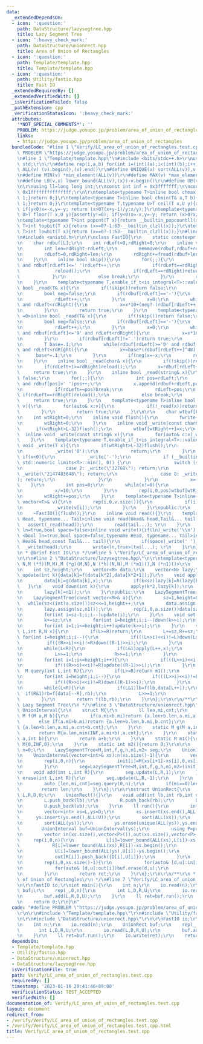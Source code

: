 ```yaml
---
data:
  _extendedDependsOn:
  - icon: ':question:'
    path: DataStructure/lazysegtree.hpp
    title: Lazy Segment Tree
  - icon: ':heavy_check_mark:'
    path: DataStructure/unionrect.hpp
    title: Area of Union of Rectangles
  - icon: ':question:'
    path: Template/template.hpp
    title: Template/template.hpp
  - icon: ':question:'
    path: Utility/fastio.hpp
    title: Fast IO
  _extendedRequiredBy: []
  _extendedVerifiedWith: []
  _isVerificationFailed: false
  _pathExtension: cpp
  _verificationStatusIcon: ':heavy_check_mark:'
  attributes:
    '*NOT_SPECIAL_COMMENTS*': ''
    PROBLEM: https://judge.yosupo.jp/problem/area_of_union_of_rectangles
    links:
    - https://judge.yosupo.jp/problem/area_of_union_of_rectangles
  bundledCode: "#line 1 \"Verify/LC_area_of_union_of_rectangles.test.cpp\"\n#define\
    \ PROBLEM \"https://judge.yosupo.jp/problem/area_of_union_of_rectangles\"\r\n\r\
    \n#line 1 \"Template/template.hpp\"\n#include <bits/stdc++.h>\r\nusing namespace\
    \ std;\r\n\r\n#define rep(i,a,b) for(int i=(int)(a);i<(int)(b);i++)\r\n#define\
    \ ALL(v) (v).begin(),(v).end()\r\n#define UNIQUE(v) sort(ALL(v)),v.erase(unique(ALL(v)),v.end())\r\
    \n#define MIN(v) *min_element(ALL(v))\r\n#define MAX(v) *max_element(ALL(v))\r\
    \n#define LB(v,x) lower_bound(ALL(v),(x))-v.begin()\r\n#define UB(v,x) upper_bound(ALL(v),(x))-v.begin()\r\
    \n\r\nusing ll=long long int;\r\nconst int inf = 0x3fffffff;\r\nconst ll INF =\
    \ 0x1fffffffffffffff;\r\n\r\ntemplate<typename T>inline bool chmax(T& a,T b){if(a<b){a=b;return\
    \ 1;}return 0;}\r\ntemplate<typename T>inline bool chmin(T& a,T b){if(a>b){a=b;return\
    \ 1;}return 0;}\r\ntemplate<typename T,typename U>T ceil(T x,U y){assert(y!=0);\
    \ if(y<0)x=-x,y=-y; return (x>0?(x+y-1)/y:x/y);}\r\ntemplate<typename T,typename\
    \ U>T floor(T x,U y){assert(y!=0); if(y<0)x=-x,y=-y; return (x>0?x/y:(x-y+1)/y);}\r\
    \ntemplate<typename T>int popcnt(T x){return __builtin_popcountll(x);}\r\ntemplate<typename\
    \ T>int topbit(T x){return (x==0?-1:63-__builtin_clzll(x));}\r\ntemplate<typename\
    \ T>int lowbit(T x){return (x==0?-1:63-__builtin_clzll(x));}\n#line 2 \"Utility/fastio.hpp\"\
    \n#include <unistd.h>\r\n\r\nclass FastIO{\r\n    static constexpr int L=1<<16;\r\
    \n    char rdbuf[L];\r\n    int rdLeft=0,rdRight=0;\r\n    inline void reload(){\r\
    \n        int len=rdRight-rdLeft;\r\n        memmove(rdbuf,rdbuf+rdLeft,len);\r\
    \n        rdLeft=0,rdRight=len;\r\n        rdRight+=fread(rdbuf+len,1,L-len,stdin);\r\
    \n    }\r\n    inline bool skip(){\r\n        for(;;){\r\n            while(rdLeft!=rdRight\
    \ and rdbuf[rdLeft]<=' ')rdLeft++;\r\n            if(rdLeft==rdRight){\r\n   \
    \             reload();\r\n                if(rdLeft==rdRight)return false;\r\n\
    \            }\r\n            else break;\r\n        }\r\n        return true;\r\
    \n    }\r\n    template<typename T,enable_if_t<is_integral<T>::value,int> =0>inline\
    \ bool _read(T& x){\r\n        if(!skip())return false;\r\n        if(rdLeft+20>=rdRight)reload();\r\
    \n        bool neg=false;\r\n        if(rdbuf[rdLeft]=='-'){\r\n            neg=true;\r\
    \n            rdLeft++;\r\n        }\r\n        x=0;\r\n        while(rdbuf[rdLeft]>='0'\
    \ and rdLeft<rdRight){\r\n            x=x*10+(neg?-(rdbuf[rdLeft++]^48):(rdbuf[rdLeft++]^48));\r\
    \n        }\r\n        return true;\r\n    }\r\n    template<typename T,enable_if_t<is_floating_point<T>::value,int>\
    \ =0>inline bool _read(T& x){\r\n        if(!skip())return false;\r\n        if(rdLeft+20>=rdRight)reload();\r\
    \n        bool neg=false;\r\n        if(rdbuf[rdLeft]=='-'){\r\n            neg=true;\r\
    \n            rdLeft++;\r\n        }\r\n        x=0;\r\n        while(rdbuf[rdLeft]>='0'\
    \ and rdbuf[rdLeft]<='9' and rdLeft<rdRight){\r\n            x=x*10+(rdbuf[rdLeft++]^48);\r\
    \n        }\r\n        if(rdbuf[rdLeft]!='.')return true;\r\n        rdLeft++;\r\
    \n        T base=.1;\r\n        while(rdbuf[rdLeft]>='0' and rdbuf[rdLeft]<='9'\
    \ and rdLeft<rdRight){\r\n            x+=base*(rdbuf[rdLeft++]^48);\r\n      \
    \      base*=.1;\r\n        }\r\n        if(neg)x=-x;\r\n        return true;\r\
    \n    }\r\n    inline bool _read(char& x){\r\n        if(!skip())return false;\r\
    \n        if(rdLeft+1>=rdRight)reload();\r\n        x=rdbuf[rdLeft++];\r\n   \
    \     return true;\r\n    }\r\n    inline bool _read(string& x){\r\n        if(!skip())return\
    \ false;\r\n        for(;;){\r\n            int pos=rdLeft;\r\n            while(pos<rdRight\
    \ and rdbuf[pos]>' ')pos++;\r\n            x.append(rdbuf+rdLeft,pos-rdLeft);\r\
    \n            if(rdLeft==pos)break;\r\n            rdLeft=pos;\r\n           \
    \ if(rdLeft==rdRight)reload();\r\n            else break;\r\n        }\r\n   \
    \     return true;\r\n    }\r\n    template<typename T>inline bool _read(vector<T>&\
    \ v){\r\n        for(auto& x:v){\r\n            if(!_read(x))return false;\r\n\
    \        }\r\n        return true;\r\n    }\r\n\r\n    char wtbuf[L],tmp[50];\r\
    \n    int wtRight=0;\r\n    inline void flush(){\r\n        fwrite(wtbuf,1,wtRight,stdout);\r\
    \n        wtRight=0;\r\n    }\r\n    inline void _write(const char& x){\r\n  \
    \      if(wtRight>L-32)flush();\r\n        wtbuf[wtRight++]=x;\r\n    }\r\n  \
    \  inline void _write(const string& x){\r\n        for(auto& c:x)_write(c);\r\n\
    \    }\r\n    template<typename T,enable_if_t<is_integral<T>::value,int> =0>inline\
    \ void _write(T x){\r\n        if(wtRight>L-32)flush();\r\n        if(x==0){\r\
    \n            _write('0');\r\n            return;\r\n        }\r\n        else\
    \ if(x<0){\r\n            _write('-');\r\n            if (__builtin_expect(x ==\
    \ std::numeric_limits<T>::min(), 0)) {\r\n                switch (sizeof(x)) {\r\
    \n                case 2: _write(\"32768\"); return;\r\n                case 4:\
    \ _write(\"2147483648\"); return;\r\n                case 8: _write(\"9223372036854775808\"\
    ); return;\r\n                }\r\n            }\r\n            x=-x;\r\n    \
    \    }\r\n        int pos=0;\r\n        while(x!=0){\r\n            tmp[pos++]=char((x%10)|48);\r\
    \n            x/=10;\r\n        }\r\n        rep(i,0,pos)wtbuf[wtRight+i]=tmp[pos-1-i];\r\
    \n        wtRight+=pos;\r\n    }\r\n    template<typename T>inline void _write(const\
    \ vector<T>& v){\r\n        rep(i,0,v.size()){\r\n            if(i)_write(' ');\r\
    \n            _write(v[i]);\r\n        }\r\n    }\r\npublic:\r\n    FastIO(){}\r\
    \n    ~FastIO(){flush();}\r\n    inline void read(){}\r\n    template <typename\
    \ Head, typename... Tail>inline void read(Head& head,Tail&... tail){\r\n     \
    \   assert(_read(head));\r\n        read(tail...); \r\n    }\r\n    template<bool\
    \ ln=true,bool space=false>inline void write(){if(ln)_write('\\n');}\r\n    template\
    \ <bool ln=true,bool space=false,typename Head, typename... Tail>inline void write(const\
    \ Head& head,const Tail&... tail){\r\n        if(space)_write(' ');\r\n      \
    \  _write(head);\r\n        write<ln,true>(tail...); \r\n    }\r\n};\r\n\r\n/**\r\
    \n * @brief Fast IO\r\n */\n#line 5 \"Verify/LC_area_of_union_of_rectangles.test.cpp\"\
    \n\r\n#line 2 \"DataStructure/lazysegtree.hpp\"\n\r\ntemplate<typename M,typename\
    \ N,M (*f)(M,M),M (*g)(M,N),N (*h)(N,N),M (*m1)(),N (*n1)()>\r\n    class LazySegmentTree{\r\
    \n    int sz,height;\r\n    vector<M> data;\r\n    vector<N> lazy;\r\n    void\
    \ update(int k){data[k]=f(data[k*2],data[k*2+1]);}\r\n    void apply(int k,N x){\r\
    \n        data[k]=g(data[k],x);\r\n        if(k<sz)lazy[k]=h(lazy[k],x);\r\n \
    \   }\r\n    void down(int k){\r\n        apply(k*2,lazy[k]);\r\n        apply(k*2+1,lazy[k]);\r\
    \n        lazy[k]=n1();\r\n    }\r\npublic:\r\n    LazySegmentTree(int n=0):LazySegmentTree(vector<M>(n,m1())){}\r\
    \n    LazySegmentTree(const vector<M>& a){\r\n        sz=1,height=0;\r\n     \
    \   while(sz<(int)a.size())sz<<=1,height++;\r\n        data.assign(2*sz,m1());\r\
    \n        lazy.assign(sz,n1());\r\n        rep(i,0,a.size())data[sz+i]=a[i];\r\
    \n        for(int i=sz-1;i;i--)update(i);\r\n    }\r\n    void set(int k,M x){\r\
    \n        k+=sz;\r\n        for(int i=height;i;i--)down(k>>i);\r\n        data[k]=x;\r\
    \n        for(int i=1;i<=height;i++)update(k>>i);\r\n    }\r\n    void update(int\
    \ L,int R,N x){\r\n        if(L>=R)return;\r\n        L+=sz,R+=sz;\r\n       \
    \ for(int i=height;i;i--){\r\n            if(((L>>i)<<i)!=L)down(L>>i);\r\n  \
    \          if(((R>>i)<<i)!=R)down((R-1)>>i);\r\n        }\r\n        int lb=L,rb=R;\r\
    \n        while(L<R){\r\n            if(L&1)apply(L++,x);\r\n            if(R&1)apply(--R,x);\r\
    \n            L>>=1;\r\n            R>>=1;\r\n        }\r\n        L=lb,R=rb;\r\
    \n        for(int i=1;i<=height;i++){\r\n            if(((L>>i)<<i)!=L)update(L>>i);\r\
    \n            if(((R>>i)<<i)!=R)update((R-1)>>i);\r\n        }\r\n    }\r\n  \
    \  M query(int L,int R){\r\n        if(L>=R)return m1();\r\n        L+=sz,R+=sz;\r\
    \n        for(int i=height;i;i--){\r\n            if(((L>>i)<<i)!=L)down(L>>i);\r\
    \n            if(((R>>i)<<i)!=R)down((R-1)>>i);\r\n        }\r\n        M lb=m1(),rb=m1();\r\
    \n        while(L<R){\r\n            if(L&1)lb=f(lb,data[L++]);\r\n          \
    \  if(R&1)rb=f(data[--R],rb);\r\n            L>>=1;\r\n            R>>=1;\r\n\
    \        }\r\n        return f(lb,rb);\r\n    }\r\n};\r\n\r\n/**\r\n * @brief\
    \ Lazy Segment Tree\r\n */\n#line 3 \"DataStructure/unionrect.hpp\"\n\r\nstruct\
    \ UnionInterval{\r\n    struct M{\r\n        ll len,mi,cnt;\r\n    };\r\n    static\
    \ M f(M a,M b){\r\n        if(a.mi<b.mi)return {a.len+b.len,a.mi,a.cnt};\r\n \
    \       else if(a.mi>b.mi)return {a.len+b.len,b.mi,b.cnt};\r\n        else return\
    \ {a.len+b.len,a.mi,a.cnt+b.cnt};\r\n    }\r\n    static M g(M a,int b){\r\n \
    \       return M{a.len,min(INF,a.mi+b),a.cnt};\r\n    }\r\n    static int h(int\
    \ a,int b){\r\n        return a+b;\r\n    }\r\n    static M m1(){\r\n        return\
    \ M{0,INF,0};\r\n    }\r\n    static int m2(){return 0;}\r\n\r\n    const int\
    \ n=0;\r\n    LazySegmentTree<M,int,f,g,h,m1,m2> seg;\r\n    UnionInterval(){}\r\
    \n    UnionInterval(vector<int>& xs):n(xs.size()-1){\r\n        vector<M> init(n);\r\
    \n        rep(i,0,n){\r\n            init[i]=M{xs[i+1]-xs[i],0,xs[i+1]-xs[i]};\r\
    \n        }\r\n        seg=LazySegmentTree<M,int,f,g,h,m1,m2>(init);\r\n    }\r\
    \n    void add(int L,int R){\r\n        seg.update(L,R,1);\r\n    }\r\n    void\
    \ erase(int L,int R){\r\n        seg.update(L,R,-1);\r\n    }\r\n    ll run(){\r\
    \n        auto [len,mi,cnt]=seg.query(0,n);\r\n        if(mi==0)len-=cnt;\r\n\
    \        return len;\r\n    }\r\n};\r\n\r\nstruct UnionRect{\r\n    vector<int>\
    \ L,R,D,U;\r\n    UnionRect(){}\r\n    void add(int lb,int rb,int db,int ub){\r\
    \n        L.push_back(lb);\r\n        R.push_back(rb);\r\n        D.push_back(db);\r\
    \n        U.push_back(ub);\r\n    }\r\n    ll run(){\r\n        int n=L.size();\r\
    \n        vector<int> xs=L,ys=D;\r\n        xs.insert(xs.end(),ALL(R));\r\n  \
    \      ys.insert(ys.end(),ALL(U));\r\n        sort(ALL(xs));\r\n        xs.erase(unique(ALL(xs)),xs.end());\r\
    \n        sort(ALL(ys));\r\n        ys.erase(unique(ALL(ys)),ys.end());\r\n\r\n\
    \        UnionInterval buf=UnionInterval(ys);\r\n        using P=pair<int,int>;\r\
    \n        vector in(xs.size(),vector<P>()),out(xs.size(),vector<P>());\r\n   \
    \     rep(i,0,n){\r\n            L[i]=lower_bound(ALL(xs),L[i])-xs.begin();\r\n\
    \            R[i]=lower_bound(ALL(xs),R[i])-xs.begin();\r\n            D[i]=lower_bound(ALL(ys),D[i])-ys.begin();\r\
    \n            U[i]=lower_bound(ALL(ys),U[i])-ys.begin();\r\n            in[L[i]].push_back({D[i],U[i]});\r\
    \n            out[R[i]].push_back({D[i],U[i]});\r\n        }\r\n        ll ret=0;\r\
    \n        rep(i,0,xs.size()-1){\r\n            for(auto& [d,u]:in[i])buf.add(d,u);\r\
    \n            for(auto& [d,u]:out[i])buf.erase(d,u);\r\n            ret+=buf.run()*(xs[i+1]-xs[i]);\r\
    \n        }\r\n        return ret;\r\n    }\r\n};\r\n\r\n/**\r\n * @brief Area\
    \ of Union of Rectangles\r\n */\n#line 7 \"Verify/LC_area_of_union_of_rectangles.test.cpp\"\
    \n\r\nFastIO io;\r\nint main(){\r\n    int n;\r\n    io.read(n);\r\n    UnionRect\
    \ buf;\r\n    rep(_,0,n){\r\n        int L,D,R,U;\r\n        io.read(L,D,R,U);\r\
    \n        buf.add(L,R,D,U);\r\n    }\r\n    ll ret=buf.run();\r\n    io.write(ret);\r\
    \n    return 0;\r\n}\n"
  code: "#define PROBLEM \"https://judge.yosupo.jp/problem/area_of_union_of_rectangles\"\
    \r\n\r\n#include \"Template/template.hpp\"\r\n#include \"Utility/fastio.hpp\"\r\
    \n\r\n#include \"DataStructure/unionrect.hpp\"\r\n\r\nFastIO io;\r\nint main(){\r\
    \n    int n;\r\n    io.read(n);\r\n    UnionRect buf;\r\n    rep(_,0,n){\r\n \
    \       int L,D,R,U;\r\n        io.read(L,D,R,U);\r\n        buf.add(L,R,D,U);\r\
    \n    }\r\n    ll ret=buf.run();\r\n    io.write(ret);\r\n    return 0;\r\n}"
  dependsOn:
  - Template/template.hpp
  - Utility/fastio.hpp
  - DataStructure/unionrect.hpp
  - DataStructure/lazysegtree.hpp
  isVerificationFile: true
  path: Verify/LC_area_of_union_of_rectangles.test.cpp
  requiredBy: []
  timestamp: '2023-01-16 20:41:46+09:00'
  verificationStatus: TEST_ACCEPTED
  verifiedWith: []
documentation_of: Verify/LC_area_of_union_of_rectangles.test.cpp
layout: document
redirect_from:
- /verify/Verify/LC_area_of_union_of_rectangles.test.cpp
- /verify/Verify/LC_area_of_union_of_rectangles.test.cpp.html
title: Verify/LC_area_of_union_of_rectangles.test.cpp
---
```

